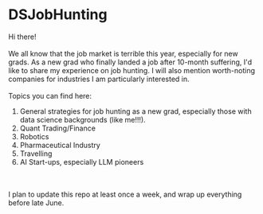 # DSJobHunting

Hi there! \
\
We all know that the job market is terrible this year, especially for new grads. As a new grad who finally landed a job after 10-month suffering, I'd like to share my experience on job hunting. I will also mention worth-noting companies for industries I am particularly interested in.\
\
Topics you can find here:
1. General strategies for job hunting as a new grad, especially those with data science backgrounds (like me!!!).
2. Quant Trading/Finance
3. Robotics
4. Pharmaceutical Industry
5. Travelling
6. AI Start-ups, especially LLM pioneers

\
\
I plan to update this repo at least once a week, and wrap up everything before late June.
